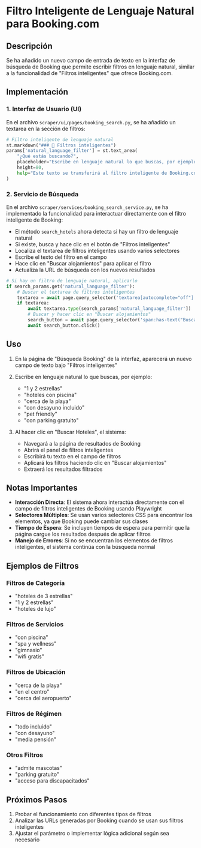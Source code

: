 # Filtro Inteligente de Lenguaje Natural para Booking.com

## Descripción

Se ha añadido un nuevo campo de entrada de texto en la interfaz de búsqueda de Booking que permite escribir filtros en lenguaje natural, similar a la funcionalidad de "Filtros inteligentes" que ofrece Booking.com.

## Implementación

### 1. Interfaz de Usuario (UI)

En el archivo `scraper/ui/pages/booking_search.py`, se ha añadido un textarea en la sección de filtros:

```python
# Filtro inteligente de lenguaje natural
st.markdown("### 🤖 Filtros inteligentes")
params['natural_language_filter'] = st.text_area(
    "¿Qué estás buscando?",
    placeholder="Escribe en lenguaje natural lo que buscas, por ejemplo: '1 y 2 estrellas', 'hoteles con piscina', 'cerca de la playa', etc.",
    height=80,
    help="Este texto se transferirá al filtro inteligente de Booking.com"
)
```

### 2. Servicio de Búsqueda

En el archivo `scraper/services/booking_search_service.py`, se ha implementado la funcionalidad para interactuar directamente con el filtro inteligente de Booking:

- El método `search_hotels` ahora detecta si hay un filtro de lenguaje natural
- Si existe, busca y hace clic en el botón de "Filtros inteligentes"
- Localiza el textarea de filtros inteligentes usando varios selectores
- Escribe el texto del filtro en el campo
- Hace clic en "Buscar alojamientos" para aplicar el filtro
- Actualiza la URL de búsqueda con los nuevos resultados

```python
# Si hay un filtro de lenguaje natural, aplicarlo
if search_params.get('natural_language_filter'):
    # Buscar el textarea de filtros inteligentes
    textarea = await page.query_selector('textarea[autocomplete="off"]')
    if textarea:
        await textarea.type(search_params['natural_language_filter'])
        # Buscar y hacer clic en "Buscar alojamientos"
        search_button = await page.query_selector('span:has-text("Buscar alojamientos")')
        await search_button.click()
```

## Uso

1. En la página de "Búsqueda Booking" de la interfaz, aparecerá un nuevo campo de texto bajo "Filtros inteligentes"
2. Escribe en lenguaje natural lo que buscas, por ejemplo:
   - "1 y 2 estrellas"
   - "hoteles con piscina"
   - "cerca de la playa"
   - "con desayuno incluido"
   - "pet friendly"
   - "con parking gratuito"

3. Al hacer clic en "Buscar Hoteles", el sistema:
   - Navegará a la página de resultados de Booking
   - Abrirá el panel de filtros inteligentes
   - Escribirá tu texto en el campo de filtros
   - Aplicará los filtros haciendo clic en "Buscar alojamientos"
   - Extraerá los resultados filtrados

## Notas Importantes

- **Interacción Directa**: El sistema ahora interactúa directamente con el campo de filtros inteligentes de Booking usando Playwright
- **Selectores Múltiples**: Se usan varios selectores CSS para encontrar los elementos, ya que Booking puede cambiar sus clases
- **Tiempo de Espera**: Se incluyen tiempos de espera para permitir que la página cargue los resultados después de aplicar filtros
- **Manejo de Errores**: Si no se encuentran los elementos de filtros inteligentes, el sistema continúa con la búsqueda normal

## Ejemplos de Filtros

### Filtros de Categoría
- "hoteles de 3 estrellas"
- "1 y 2 estrellas"
- "hoteles de lujo"

### Filtros de Servicios
- "con piscina"
- "spa y wellness"
- "gimnasio"
- "wifi gratis"

### Filtros de Ubicación
- "cerca de la playa"
- "en el centro"
- "cerca del aeropuerto"

### Filtros de Régimen
- "todo incluido"
- "con desayuno"
- "media pensión"

### Otros Filtros
- "admite mascotas"
- "parking gratuito"
- "acceso para discapacitados"

## Próximos Pasos

1. Probar el funcionamiento con diferentes tipos de filtros
2. Analizar las URLs generadas por Booking cuando se usan sus filtros inteligentes
3. Ajustar el parámetro o implementar lógica adicional según sea necesario
